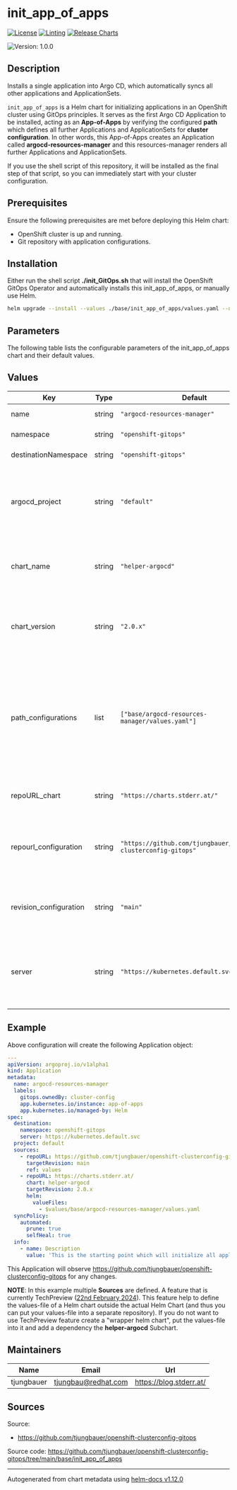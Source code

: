 

# init_app_of_apps

[![License](https://img.shields.io/badge/License-Apache_2.0-blue.svg)](https://opensource.org/licenses/Apache-2.0)
[![Linting](https://github.com/tjungbauer/openshift-clusterconfig-gitops/actions/workflows/linting.yml/badge.svg)](https://github.com/tjungbauer/openshift-clusterconfig-gitops/actions/workflows/linting.yml)
[![Release Charts](https://github.com/tjungbauer/helm-charts/actions/workflows/release.yml/badge.svg)](https://github.com/tjungbauer/helm-charts/actions/workflows/release.yml)

  ![Version: 1.0.0](https://img.shields.io/badge/Version-1.0.0-informational?style=flat-square)

 

  ## Description

  Installs a single application into Argo CD, which automatically syncs all other applications and ApplicationSets.

`init_app_of_apps` is a Helm chart for initializing applications in an OpenShift cluster using GitOps principles.
It serves as the first Argo CD Application to be installed, acting as an **App-of-Apps** by verifying the
configured **path** which defines all further Applications and ApplicationSets for **cluster configuration**.
In other words, this App-of-Apps creates an Application called **argocd-resources-manager** and this resources-manager renders all further Applications and ApplicationSets.

If you use the shell script of this repository, it will be installed as the final step of that script, so you can immediately start with your cluster configuration.

## Prerequisites
Ensure the following prerequisites are met before deploying this Helm chart:

* OpenShift cluster is up and running.
* Git repository with application configurations.

## Installation
Either run the shell script **./init_GitOps.sh** that will install the OpenShift GitOps Operator and automatically installs this init_app_of_apps, or manually use Helm.

```bash
helm upgrade --install --values ./base/init_app_of_apps/values.yaml --namespace=openshift-gitops app-of-apps ./base/init_app_of_apps
```

## Parameters
The following table lists the configurable parameters of the init_app_of_apps chart and their default values.

## Values

| Key | Type | Default | Description |
|-----|------|---------|-------------|
| name | string | `"argocd-resources-manager"` | Name of the App of Apps | 
| namespace | string | `"openshift-gitops"` | Namespace for the App of Apps |
| destinationNamespace | string | `"openshift-gitops"` | Namespace on the destination cluster |
| argocd_project | string | `"default"` | The argocd_project parameter specifies the ArgoCD project to use. This indicates that the applications will be managed within the 'default' ArgoCD project. |
| chart_name | string | `"helper-argocd"` | Specifies the name of the Helm chart. This chart will be used by the argocd-resources-manager to render all objects. |
| chart_version | string | `"2.0.x"` | Specifies the version of the Helm chart to be deployed. This chart will be used by the argocd-resources-manager to render all objects. |
| path_configurations | list | `["base/argocd-resources-manager/values.yaml"]` | The path_configurations parameter specifies the path within the Git repository where the configuration files are located. Here the values-file is stored only. This values-files is used by the App-of-Apps to define all Applications and ApplicationSets. |
| repoURL_chart | string | `"https://charts.stderr.at/"` | he repoURL_chart parameter specifies the Helm chart repository URL. |
| repourl_configuration | string | `"https://github.com/tjungbauer/openshift-clusterconfig-gitops"` | The repourl_configuration parameter specifies the URL of the Git repository containing cluster configurations. |
| revision_configuration | string | `"main"` | The revision_configuration parameter specifies the revision or branch of the Git repository to use. |
| server | string | `"https://kubernetes.default.svc"` | The server parameter specifies the Kubernetes server URL to be used. The server parameter specifies the Kubernetes server URL to be used. |

## Example
Above configuration will create the following Application object:

```yaml
---
apiVersion: argoproj.io/v1alpha1
kind: Application
metadata:
  name: argocd-resources-manager
  labels:
    gitops.ownedBy: cluster-config
    app.kubernetes.io/instance: app-of-apps
    app.kubernetes.io/managed-by: Helm
spec:
  destination:
    namespace: openshift-gitops
    server: https://kubernetes.default.svc
  project: default
  sources:
    - repoURL: https://github.com/tjungbauer/openshift-clusterconfig-gitops
      targetRevision: main
      ref: values
    - repoURL: https://charts.stderr.at/
      chart: helper-argocd
      targetRevision: 2.0.x
      helm:
        valueFiles:
          - $values/base/argocd-resources-manager/values.yaml
  syncPolicy:
    automated:
      prune: true
      selfHeal: true
  info:
    - name: Description
      value: 'This is the starting point which will initialize all applicationsets or argocd applications'
```

This Application will observe https://github.com/tjungbauer/openshift-clusterconfig-gitops for any changes.

**NOTE**: In this example multiple **Sources** are defined. A feature that is currently TechPreview ([22nd February 2024](https://argo-cd.readthedocs.io/en/stable/user-guide/multiple_sources/)).
This feature help to define the values-file of a Helm chart outside the actual Helm Chart (and thus you can put your values-file into a separate repository).
If you do not want to use TechPreview feature create a "wrapper helm chart", put the values-file into it and add a dependency
the **helper-argocd** Subchart.

## Maintainers

| Name | Email | Url |
| ---- | ------ | --- |
| tjungbauer | <tjungbau@redhat.com> | <https://blog.stderr.at/> |

## Sources
Source:
* <https://github.com/tjungbauer/openshift-clusterconfig-gitops>

Source code: https://github.com/tjungbauer/openshift-clusterconfig-gitops/tree/main/base/init_app_of_apps

----------------------------------------------
Autogenerated from chart metadata using [helm-docs v1.12.0](https://github.com/norwoodj/helm-docs/releases/v1.12.0)
